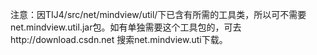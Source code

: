 注意：因TIJ4/src/net/mindview/util/下已含有所需的工具类，所以可不需要net.mindview.util.jar包。如有单独需要这个工具包的，可去http://download.csdn.net 搜索net.mindview.uti下载。
